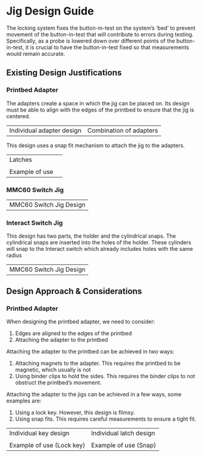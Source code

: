 
 # Jig Design Guide
 
The locking system fixes the button-in-test on the system’s ‘bed’ to prevent movement of the button-in-test that will contribute to errors during testing. Specifically, as a probe is lowered down over different points of the button-in-test, it is crucial to have the button-in-test fixed so that measurements would remain accurate.
 
 ## Existing Design Justifications
 
 ### Printbed Adapter
 
The adapters create a space in which the jig can be placed on. Its design must be able to align with the edges of the printbed to ensure that the jig is centered. 

|||
|----------|---------|
|Individual adapter design|Combination of adapters|

This design uses a snap fit mechanism to attach the jig to the adapters.

|||
|----------|---------|
|Latches|
||
|Example of use|

 ### MMC60 Switch Jig
 
 ||
|----------|
|MMC60 Switch Jig Design|

### Interact Switch Jig

This design has two parts, the holder and the cylindrical snaps. The cylindrical snaps are inserted into the holes of the holder. These cylinders will snap to the Interact switch which already includes holes with the same radius  

 ||
|----------|
|MMC60 Switch Jig Design|

## Design Approach & Considerations

### Printbed Adapter

When designing the printbed adapter, we need to consider:
1. Edges are aligned to the edges of the printbed
2. Attaching the adapter to the printbed

Attaching the adapter to the printbed can be achieved in two ways:
1. Attaching magnets to the adapter. This requires the printbed to be magnetic, which usually is not 
2. Using binder clips to hold the sides. This requires the binder clips to not obstruct the printbed’s movement.

Attaching the adapter to the jigs can be achieved in a few ways, some examples are:
1. Using a lock key. However, this design is flimsy.
2. Using snap fits. This requires careful measurements to ensure a tight fit.

|||
|----------|---------|
|Individual key design|Individual latch design |
|||
|Example of use (Lock key)|Example of use (Snap)|



